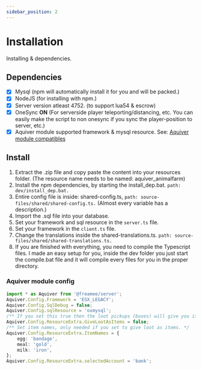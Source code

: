 ```yaml
---
sidebar_position: 2
---
```


# Installation

Installing & dependencies.

## Dependencies
- [x] Mysql (npm will automatically install it for you and will be packed.)
- [x] NodeJS (for installing with npm.)
- [x] Server version atleast 4752. (to support lua54 & escrow)
- [x] OneSync **ON** (For serverside player teleporting/distancing, etc. You can easily make the script to non onesync if you sync the player-position to server, etc.)
- [x] Aquiver module supported framework & mysql resource. See: [Aquiver module compatibles](../../aquiver_module/about.md)

## Install
1. Extract the .zip file and copy paste the content into your resources folder. (The resource name needs to be named: aquiver_animalfarm)
2. Install the npm dependencies, by starting the install_dep.bat. `path: dev/install_dep.bat.`
3. Entire config file is inside: shared-config.ts, `path: source-files/shared/shared-config.ts.` (Almost every variable has a description.)
4. Import the .sql file into your database.
5. Set your framework and sql resource in the `server.ts` file.
6. Set your framework in the `client.ts` file.
6. Change the translations inside the shared-translations.ts. `path: source-files/shared/shared-translations.ts.`
7. If you are finished with everything, you need to compile the Typescript files. I made an easy setup for you, inside the dev folder you just start the compile.bat file and it will compile every files for you in the proper directory.

### Aquiver module config
```typescript
import * as Aquiver from '@freamee/server';
Aquiver.Config.Framework = 'ESX_LEGACY';
Aquiver.Config.SqlDebug = false;
Aquiver.Config.sqlResource = 'oxmysql';
/** If you set this true then the loot pickups (boxes) will give you items instead of instant money. */
Aquiver.Config.ResourceExtra.GiveLootAsItems = false;
/** Set item names, only needed if you set to give loot as items. */
Aquiver.Config.ResourceExtra.ItemNames = {
    egg: 'bandage',
    meal: 'gold',
    milk: 'iron',
};
Aquiver.Config.ResourceExtra.selectedAccount = 'bank';
```
